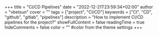 +++
title = "CI/CD Pipelines"
date = "2022-12-21T23:59:34+02:00"
author = "vbetsun"
cover = ""
tags = ["project", "CI/CD"]
keywords = ["CI", "CD", "github", "gitlab", "pipelines"]
description = "How to implement CI/CD pipelines for the project?"
showFullContent = false
readingTime = true
hideComments = false
color = "" #color from the theme settings
+++
